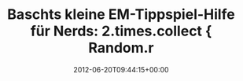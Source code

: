 ---
retweeted: false
source: <a href="http://twitter.com" rel="nofollow">Twitter Web Client</a>
entities:
  hashtags: []
  symbols: []
  user_mentions: []
  urls: []
display_text_range:
- '0'
- '106'
favorite_count: '3'
id_str: '215379528250425346'
truncated: false
retweet_count: '3'
id: '215379528250425346'
created_at: Wed Jun 20 09:44:15 +0000 2012
favorited: false
full_text: |-
  Baschts kleine EM-Tippspiel-Hilfe für Nerds:

  2.times.collect { Random.rand(5) }.join ":"

  You're welcome.
lang: de
tags:
- pesos/twitter
date: '2012-06-20T09:44:15+00:00'
src: https://twitter.com/bascht/status/215379528250425346
original_url: https://twitter.com/bascht/status/215379528250425346
type: twitter_tweet
text: |-
  Baschts kleine EM-Tippspiel-Hilfe für Nerds:

  2.times.collect { Random.rand(5) }.join ":"

  You're welcome.
title: |-
  Baschts kleine EM-Tippspiel-Hilfe für Nerds:
  2.times.collect { Random.r

---